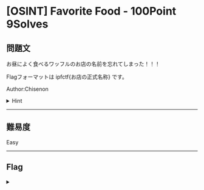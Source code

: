 # [OSINT] Favorite Food - 100Point 9Solves

## 問題文 

お昼によく食べるワッフルのお店の名前を忘れてしまった！！！

Flagフォーマットは ipfctf{お店の正式名称} です。

Author:Chisenon

<details><summary>Hint</summary>

学校の近くにもお店があった気がする

</details>

---

## 難易度

Easy

---

## Flag
<details><summary></summary>

```
ipfctf{MR.waffle}
```

</details>